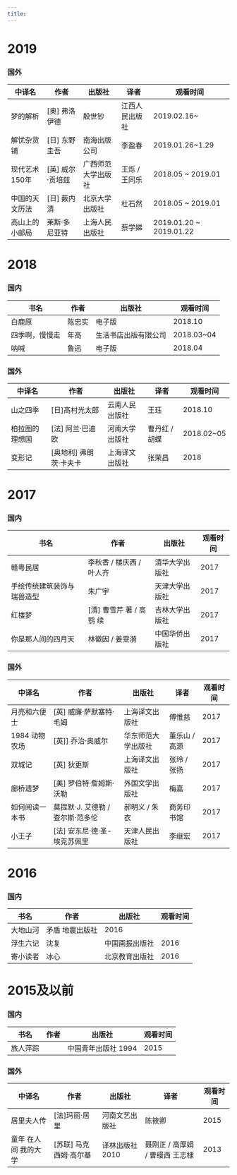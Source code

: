 ```yaml
---
title: 
---
```

# 2019

### 国外
中译名  | 作者 | 出版社 | 译者 | 观看时间
---   |------|--------|------| -------|
梦的解析 | [奥] 弗洛伊德 | 殷世钞 | 江西人民出版社 | 2019.02.16~
解忧杂货铺 |[日] 东野圭吾 |南海出版公司|李盈春 | 2019.01.26~1.29
现代艺术150年 | [英] 威尔·贡培兹 | 广西师范大学出版社 | 王烁 / 王同乐 | 2018.05 ~ 2019.01
中国的天文历法 | [日] 薮内清 | 北京大学出版社 | 杜石然 | 2018.05 ~ 2019.01
高山上的小邮局 | 莱斯·多尼亚特 | 上海人民出版社 | 蔡学娣 | 2019.01.20 ~ 2019.01.22

# 2018

### 国内
书名 | 作者 | 出版社 | 观看时间
---  |------|--------|--------|
白鹿原 | 陈忠实 | 电子版 | 2018.10
四季啊，慢慢走 | 年高 | 生活书店出版有限公司 | 2018.03~04
呐喊 | 鲁迅 | 电子版 | 2018.04

### 国外
中译名  | 作者 | 出版社 | 译者 | 观看时间
---   |------|--------|------| -------|
山之四季 | [日]高村光太郎 | 云南人民出版社 | 王珏 | 2018.10
柏拉图的理想国 | [法] 阿兰·巴迪欧 | 河南大学出版社 | 曹丹红 / 胡蝶 | 2018.02~05
变形记 | [奥地利] 弗朗茨·卡夫卡 | 上海译文出版社 | 张荣昌 | 2018

# 2017

### 国内
书名 | 作者 | 出版社 | 观看时间
---  |------|--------|--------|
赣粤民居 | 李秋香 / 楼庆西 / 叶人齐 | 清华大学出版社 | 2017
手绘传统建筑装饰与瑞兽造型 | 朱广宇 |天津大学出版社 | 2017
红楼梦   | [清] 曹雪芹 著 / 高鹗 续| 吉林大学出版社 | 2017
你是那人间的四月天 | 林徽因 / 姜雯漪 | 中国华侨出版社 | 2017

### 国外
中译名  | 作者 | 出版社 | 译者 | 观看时间
---   |------|--------|------| -------|
月亮和六便士 | [英] 威廉·萨默塞特·毛姆  | 上海译文出版社 | 傅惟慈  | 2017
1984 动物农场 | [英]] 乔治·奥威尔 |华东师范大学出版社 | 董乐山 / 高源 |2017
双城记 | [英] 狄更斯 | 上海译文出版社 | 张玲 / 张扬  |2017
廊桥遗梦 | [美] 罗伯特·詹姆斯·沃勒 | 外国文学出版社 | 梅嘉 | 2017 
如何阅读一本书 | 莫提默·J. 艾德勒 / 查尔斯·范多伦 | 郝明义 / 朱衣 | 商务印书馆 |2017
小王子 | [法] 安东尼·德·圣-埃克苏佩里 | 天津人民出版社 | 李继宏 | 2017 

# 2016

### 国内
书名 | 作者 | 出版社 | 观看时间
---  |------|--------|--------|
大地山河 | 矛盾 地震出版社 | 2016
浮生六记 | 沈复 | 中国画报出版社 | 2016
寄小读者 | 冰心 | 北京教育出版社 | 2016

# 2015及以前

### 国内
书名 | 作者 | 出版社 | 观看时间
---  |------|--------|--------|
旅人萍踪 | | 中国青年出版社 1994 | 2015

### 国外
中译名  | 作者 | 出版社 | 译者 | 观看时间
---   |------|--------|------| -------|
居里夫人传| [法]玛丽·居里 | 河南文艺出版社 | 陈筱卿 | 2015
童年 在人间 我的大学 | [苏联] 马克西姆·高尔基 | 译林出版社 2010 | 聂刚正 / 高厚娟 / 曹缦西 王志棣 | 2013